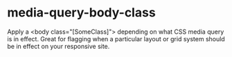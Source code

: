 media-query-body-class
======================

Apply a &lt;body class="[SomeClass]"> depending on what CSS media query is in effect.
Great for flagging when a particular layout or grid system should be in effect on your responsive site.
